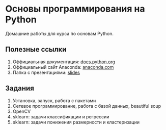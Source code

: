 # Основы программирования на Python

Домашние работы для курса по основам Python.

## Полезные ссылки

1. Оффициальная документация: [docs.python.org](https://docs.python.org/3/)
2. Оффициальный сайт Anaconda: [anaconda.com](https://www.anaconda.com/)
3. Папка с презентациями: [slides](https://drive.google.com/open?id=17M2SDuoegmAiOvEhOeBv2jvrFNV5N_N2)

## Задания

1. Установка, запуск, работа с пакетами
2. Сетевое программирование, работа с базой данных, beautiful soup
3. OpenCV
4. sklearn: задачи классификации и регрессии
5. sklearn: задачи понижения размерности и кластеризации 
